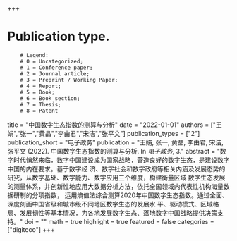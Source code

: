 +++
# Publication type.
        # Legend: 
        # 0 = Uncategorized; 
        # 1 = Conference paper; 
        # 2 = Journal article;
        # 3 = Preprint / Working Paper; 
        # 4 = Report; 
        # 5 = Book; 
        # 6 = Book section;
        # 7 = Thesis; 
        # 8 = Patent
title = "中国数字生态指数的测算与分析"
date = "2022-01-01"
authors = ["王娟","张一","黄晶","李由君","宋洁","张平文"]
publication_types = ["2"]
publication_short = "电子政务"
publication = "王娟, 张一, 黄晶, 李由君, 宋洁, 张平文 (2022). 中国数字生态指数的测算与分析. In _电子政务_, 3."
abstract = "数字时代悄然来临，数字中国建设成为国家战略，营造良好的数字生态，是建设数字中国的内在要求。基于数字经 济、数字社会和数字政府等相关内涵及发展态势的研究，从数字基础、数字能力、数字应用三个维度，构建衡量区域 数字生态发展的测量体系，并创新性地应用大数据分析方法，依托全国领域内代表性机构海量数据研制的分项指数， 运用熵值法综合测算2020年中国数字生态指数。通过全面、深度刻画中国省级和城市级不同地区数字生态的发展水 平、驱动模式、区域格局、发展韧性等基本情况，为各地发展数字生态、落地数字中国战略提供决策支持。"
doi = ""
math = true
highlight = true
featured = false
categories = ["digiteco"]
+++